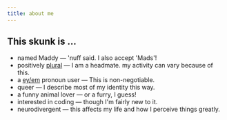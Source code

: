 ```yaml
---
title: about me
---
```

## This skunk is ...

* named Maddy — 'nuff said. I also accept 'Mads'!
* positively [plural](https://morethanone.info/) — I am a headmate. my activity can vary because of this.
* a [ey/em](https://en.pronouns.page/ey) pronoun user — This is non-negotiable. 
* queer — I describe most of my identity this way.
* a funny animal lover —  or a furry, I guess!
* interested in coding — though I'm fairly new to it.
* neurodivergent — this affects my life and how I perceive things greatly.